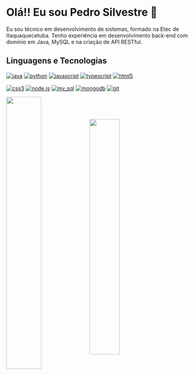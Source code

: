 
<div>
    <h1>Olá!! Eu sou Pedro Silvestre 👋</h1>
    <p>
        Eu sou técnico em desenvolvimento de sistemas, formado na Etec de Itaquaquecetuba. Tenho experiência em desenvolvimento back-end com domínio em Java, MySQL e na criação de API RESTful.
    </p>
</div>

<div>
    <h2>Linguagens e Tecnologias</h2>
    <p>
        <a href="https://www.java.com" target="_blank"><img align="center" src="https://img.shields.io/badge/Java-007396?style=for-the-badge&logo=openjdk&logoColor=black" alt="java"></a>
        <a href="https://www.python.org/" target="_blank"><img align="center" src="https://img.shields.io/badge/Python-FFD43B?style=for-the-badge&logo=python&logoColor=blue" alt="python"/></a>
        <a href="https://developer.mozilla.org/pt-BR/docs/Web/JavaScript" target="_blank"><img align="center" src="https://img.shields.io/badge/JavaScript-323330?style=for-the-badge&logo=javascript&logoColor=F7DF1E" alt="javascript"/></a>
        <a href="https://www.typescriptlang.org" target="_blank"><img align="center" src="https://img.shields.io/badge/TypeScript-323330?style=for-the-badge&logo=typescript&logoColor=blue" alt="typescript"></a>
        <a href="https://www.w3schools.com/html/" target="_blank"><img align="center" src="https://img.shields.io/badge/HTML5-E34F26?style=for-the-badge&logo=html5&logoColor=white" alt="html5"/></a>
    </p>
    <p>
        <a href="https://www.w3schools.com/css/" target="_blank"><img align="center" src="https://img.shields.io/badge/CSS3-1572B6?style=for-the-badge&logo=css3&logoColor=white" alt="css3"/></a>
        <a href="https://nodejs.org/en/" target="_blank"><img align="center" src="https://img.shields.io/badge/Node.js-339933?style=for-the-badge&logo=nodedotjs&logoColor=white" alt="node.js"/></a>
        <a href="https://www.mysql.com/" target="_blank"><img align="center" src="https://img.shields.io/badge/MySQL-005C84?style=for-the-badge&logo=mysql&logoColor=white" alt="my_sql"/></a>
        <a href="https://www.mongodb.com" target="_blank"><img align="center" src="https://img.shields.io/badge/MongoDB-4EA94B?style=for-the-badge&logo=mongodb&logoColor=white" alt="mongodb"></a>
        <a href="https://git-scm.com/" target="_blank"><img align="center" src="https://img.shields.io/badge/GIT-E44C30?style=for-the-badge&logo=git&logoColor=white" alt="git"/></a>
    </p>
    <p>
        <a href="https://www.github.com/Pedrsilvaa"><img align="center" width="43%" height="43%" src="https://github-readme-stats.vercel.app/api?username=Pedrsilvaa&theme=gotham&show_icons=true&hide_border=true&count_private=true"></a>
        <a href="https://www.github.com/Pedrsilvaa"><img align="center" width="40%" height="40%" src="https://github-readme-stats.vercel.app/api/top-langs/?username=Pedrsilvaa&theme=gotham&show_icons=true&hide_border=true&layout=compact"></a>
    </p>
</div>
